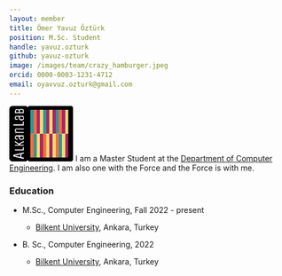 ```yaml
---
layout: member
title: Ömer Yavuz Öztürk
position: M.Sc. Student
handle: yavuz.ozturk
github: yavuz-ozturk
image: /images/team/crazy_hamburger.jpeg
orcid: 0000-0003-1231-4712
email: oyavvuz.ozturk@gmail.com
---
```


<img style="height:100px;" src="https://github.com/BilkentCompGen/BilkentCompGen.github.io/blob/master/images/team/OYO_sq_dna.png?raw=true"/> I am a Master Student at the [Department of Computer Engineering](http://www.cs.bilkent.edu.tr/). I am also one with the Force and the Force is with me.

### Education

- M.Sc., Computer Engineering, Fall 2022 - present
  - [Bilkent University](http://www.cs.bilkent.edu.tr/), Ankara, Turkey

- B. Sc., Computer Engineering, 2022
  - [Bilkent University](http://www.cs.bilkent.edu.tr/), Ankara, Turkey


